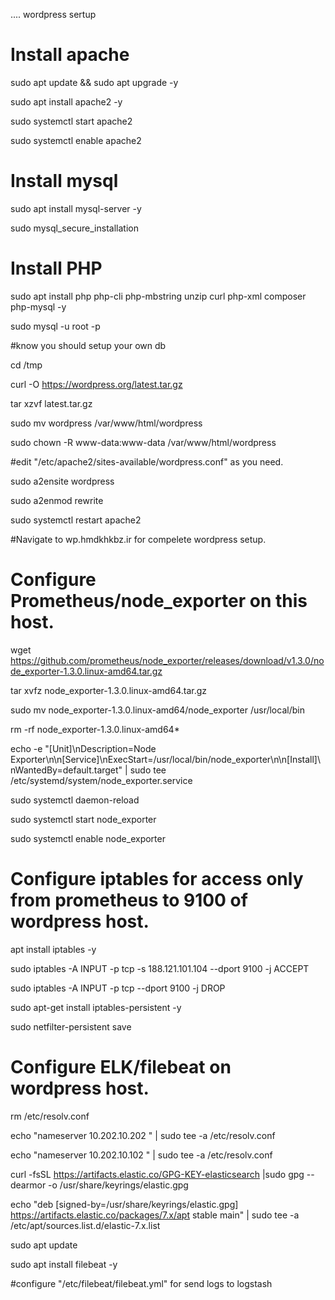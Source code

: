 .... wordpress sertup 

# Install apache

sudo apt update && sudo apt upgrade -y

sudo apt install apache2 -y

sudo systemctl start apache2

sudo systemctl enable apache2

# Install mysql

sudo apt install mysql-server -y

sudo mysql_secure_installation

# Install PHP

sudo apt install php php-cli php-mbstring unzip curl php-xml composer php-mysql -y

sudo mysql -u root -p

#know you should setup your own db

cd /tmp

curl -O https://wordpress.org/latest.tar.gz

tar xzvf latest.tar.gz

sudo mv wordpress /var/www/html/wordpress

sudo chown -R www-data:www-data /var/www/html/wordpress

#edit "/etc/apache2/sites-available/wordpress.conf" as you need.

sudo a2ensite wordpress

sudo a2enmod rewrite

sudo systemctl restart apache2

#Navigate to wp.hmdkhkbz.ir for compelete wordpress setup.

# Configure Prometheus/node_exporter on this host.

wget https://github.com/prometheus/node_exporter/releases/download/v1.3.0/node_exporter-1.3.0.linux-amd64.tar.gz

tar xvfz node_exporter-1.3.0.linux-amd64.tar.gz

sudo mv node_exporter-1.3.0.linux-amd64/node_exporter /usr/local/bin

rm -rf node_exporter-1.3.0.linux-amd64*

echo -e "[Unit]\nDescription=Node Exporter\n\n[Service]\nExecStart=/usr/local/bin/node_exporter\n\n[Install]\nWantedBy=default.target" | sudo tee /etc/systemd/system/node_exporter.service


sudo systemctl daemon-reload

sudo systemctl start node_exporter

sudo systemctl enable node_exporter

# Configure iptables for access only from prometheus to 9100 of wordpress host.

apt install iptables -y

sudo iptables -A INPUT -p tcp -s 188.121.101.104 --dport 9100 -j ACCEPT

sudo iptables -A INPUT -p tcp --dport 9100 -j DROP

sudo apt-get install iptables-persistent -y

sudo netfilter-persistent save

# Configure ELK/filebeat on wordpress host.

rm /etc/resolv.conf

echo "nameserver 10.202.10.202 " | sudo tee -a /etc/resolv.conf

echo "nameserver 10.202.10.102 " | sudo tee -a /etc/resolv.conf

curl -fsSL https://artifacts.elastic.co/GPG-KEY-elasticsearch |sudo gpg --dearmor -o /usr/share/keyrings/elastic.gpg

echo "deb [signed-by=/usr/share/keyrings/elastic.gpg] https://artifacts.elastic.co/packages/7.x/apt stable main" | sudo tee -a /etc/apt/sources.list.d/elastic-7.x.list

sudo apt update

sudo apt install filebeat -y

#configure "/etc/filebeat/filebeat.yml" for send logs to logstash
